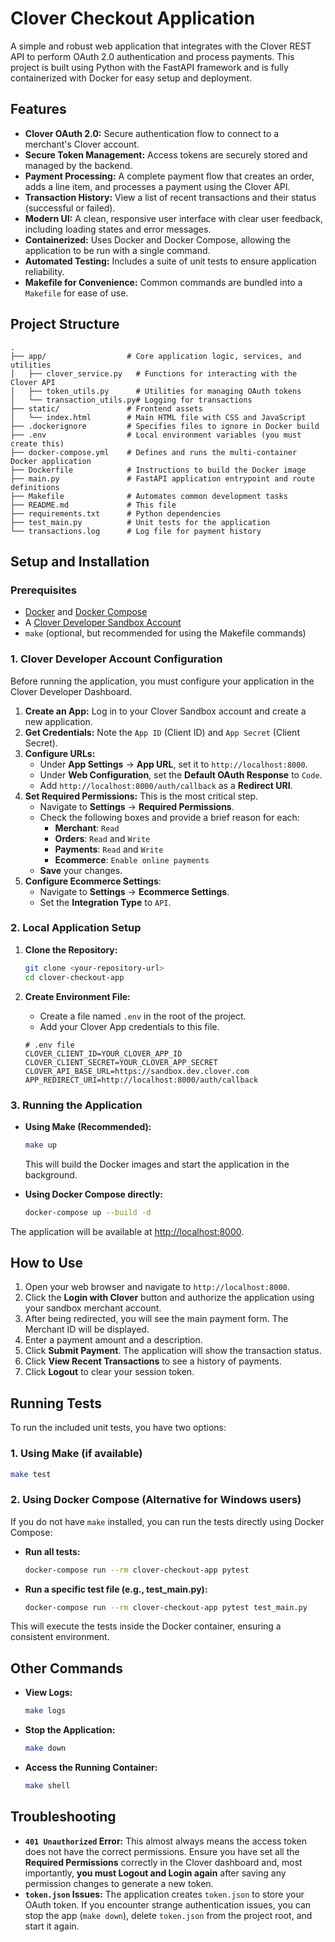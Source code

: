 # Clover Checkout Application

A simple and robust web application that integrates with the Clover REST API to perform OAuth 2.0 authentication and process payments. This project is built using Python with the FastAPI framework and is fully containerized with Docker for easy setup and deployment.

## Features

- **Clover OAuth 2.0:** Secure authentication flow to connect to a merchant's Clover account.
- **Secure Token Management:** Access tokens are securely stored and managed by the backend.
- **Payment Processing:** A complete payment flow that creates an order, adds a line item, and processes a payment using the Clover API.
- **Transaction History:** View a list of recent transactions and their status (successful or failed).
- **Modern UI:** A clean, responsive user interface with clear user feedback, including loading states and error messages.
- **Containerized:** Uses Docker and Docker Compose, allowing the application to be run with a single command.
- **Automated Testing:** Includes a suite of unit tests to ensure application reliability.
- **Makefile for Convenience:** Common commands are bundled into a `Makefile` for ease of use.

## Project Structure

```
.
├── app/                  # Core application logic, services, and utilities
│   ├── clover_service.py   # Functions for interacting with the Clover API
│   ├── token_utils.py      # Utilities for managing OAuth tokens
│   └── transaction_utils.py# Logging for transactions
├── static/               # Frontend assets
│   └── index.html        # Main HTML file with CSS and JavaScript
├── .dockerignore         # Specifies files to ignore in Docker build
├── .env                  # Local environment variables (you must create this)
├── docker-compose.yml    # Defines and runs the multi-container Docker application
├── Dockerfile            # Instructions to build the Docker image
├── main.py               # FastAPI application entrypoint and route definitions
├── Makefile              # Automates common development tasks
├── README.md             # This file
├── requirements.txt      # Python dependencies
├── test_main.py          # Unit tests for the application
└── transactions.log      # Log file for payment history
```

## Setup and Installation

### Prerequisites

- [Docker](https://www.docker.com/get-started) and [Docker Compose](https://docs.docker.com/compose/install/)
- A [Clover Developer Sandbox Account](https://sandbox.dev.clover.com/developers/)
- `make` (optional, but recommended for using the Makefile commands)

### 1. Clover Developer Account Configuration

Before running the application, you must configure your application in the Clover Developer Dashboard.

1.  **Create an App:** Log in to your Clover Sandbox account and create a new application.
2.  **Get Credentials:** Note the `App ID` (Client ID) and `App Secret` (Client Secret).
3.  **Configure URLs:**
    -   Under **App Settings** -> **App URL**, set it to `http://localhost:8000`.
    -   Under **Web Configuration**, set the **Default OAuth Response** to `Code`.
    -   Add `http://localhost:8000/auth/callback` as a **Redirect URI**.
4.  **Set Required Permissions:** This is the most critical step.
    -   Navigate to **Settings** -> **Required Permissions**.
    -   Check the following boxes and provide a brief reason for each:
        -   **Merchant**: `Read`
        -   **Orders**: `Read` and `Write`
        -   **Payments**: `Read` and `Write`
        -   **Ecommerce**: `Enable online payments`
    -   **Save** your changes.
5.  **Configure Ecommerce Settings**:
    -   Navigate to **Settings** -> **Ecommerce Settings**.
    -   Set the **Integration Type** to `API`.

### 2. Local Application Setup

1.  **Clone the Repository:**
    ```bash
    git clone <your-repository-url>
    cd clover-checkout-app
    ```

2.  **Create Environment File:**
    -   Create a file named `.env` in the root of the project.
    -   Add your Clover App credentials to this file.

    ```env
    # .env file
    CLOVER_CLIENT_ID=YOUR_CLOVER_APP_ID
    CLOVER_CLIENT_SECRET=YOUR_CLOVER_APP_SECRET
    CLOVER_API_BASE_URL=https://sandbox.dev.clover.com
    APP_REDIRECT_URI=http://localhost:8000/auth/callback
    ```

### 3. Running the Application

-   **Using Make (Recommended):**
    ```bash
    make up
    ```
    This will build the Docker images and start the application in the background.

-   **Using Docker Compose directly:**
    ```bash
    docker-compose up --build -d
    ```

The application will be available at [http://localhost:8000](http://localhost:8000).

## How to Use

1.  Open your web browser and navigate to `http://localhost:8000`.
2.  Click the **Login with Clover** button and authorize the application using your sandbox merchant account.
3.  After being redirected, you will see the main payment form. The Merchant ID will be displayed.
4.  Enter a payment amount and a description.
5.  Click **Submit Payment**. The application will show the transaction status.
6.  Click **View Recent Transactions** to see a history of payments.
7.  Click **Logout** to clear your session token.

## Running Tests

To run the included unit tests, you have two options:

### 1. Using Make (if available)
```bash
make test
```

### 2. Using Docker Compose (Alternative for Windows users)
If you do not have `make` installed, you can run the tests directly using Docker Compose:

- **Run all tests:**
  ```bash
  docker-compose run --rm clover-checkout-app pytest
  ```

- **Run a specific test file (e.g., test_main.py):**
  ```bash
  docker-compose run --rm clover-checkout-app pytest test_main.py
  ```

This will execute the tests inside the Docker container, ensuring a consistent environment.

## Other Commands

-   **View Logs:**
    ```bash
    make logs
    ```
-   **Stop the Application:**
    ```bash
    make down
    ```
-   **Access the Running Container:**
    ```bash
    make shell
    ```

## Troubleshooting

-   **`401 Unauthorized` Error:** This almost always means the access token does not have the correct permissions. Ensure you have set all the **Required Permissions** correctly in the Clover dashboard and, most importantly, **you must Logout and Login again** after saving any permission changes to generate a new token.
-   **`token.json` Issues:** The application creates `token.json` to store your OAuth token. If you encounter strange authentication issues, you can stop the app (`make down`), delete `token.json` from the project root, and start it again.
